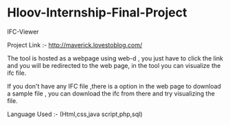 # Hloov-Internship-Final-Project
IFC-Viewer


Project Link :- http://maverick.lovestoblog.com/

The tool is hosted as a webpage using web-d , you just have to click the link and you will be redirected to the web page, in the tool you can visualize the ifc file.

If you don't have any IFC file ,there is a option in the web page to download a sample file , you can download the ifc from there and try visualizing the file.

Language Used :- (Html,css,java script,php,sql)

